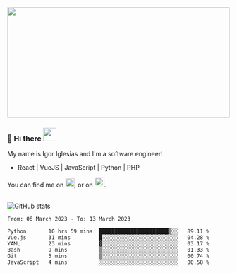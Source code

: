 <img src="https://c.tenor.com/KjVxfRrrncUAAAAd/matrix.gif" width="100%" height="250px">

### 🔭 Hi there <img src="https://raw.githubusercontent.com/MartinHeinz/MartinHeinz/master/wave.gif" width="30px">


My name is Igor Iglesias and I'm a software engineer!
<br>

<ul>
  <li> React | VueJS | JavaScript | Python | PHP </li>
</ul>
You can find me on <a href="https://twitter.com/IgorIglesias5"><img src="https://i.imgur.com/JLLlB5S.png" width="20px"></a>, or on <a href="https://www.linkedin.com/in/igor-iglesias-62478428/"><img src="https://i.imgur.com/PXyIkWx.png" width="22px"></a>.

<br>
<br>

![GitHub stats](https://github-readme-stats.vercel.app/api?username=igoiglesias&show_icons=true&count_private=true&theme=chartreuse-dark&hide_title=true)

<!--START_SECTION:waka-->

```text
From: 06 March 2023 - To: 13 March 2023

Python       10 hrs 59 mins  ██████████████████████▒░░   89.11 %
Vue.js       31 mins         █░░░░░░░░░░░░░░░░░░░░░░░░   04.28 %
YAML         23 mins         ▓░░░░░░░░░░░░░░░░░░░░░░░░   03.17 %
Bash         9 mins          ▒░░░░░░░░░░░░░░░░░░░░░░░░   01.33 %
Git          5 mins          ▒░░░░░░░░░░░░░░░░░░░░░░░░   00.74 %
JavaScript   4 mins          ░░░░░░░░░░░░░░░░░░░░░░░░░   00.58 %
```

<!--END_SECTION:waka-->
